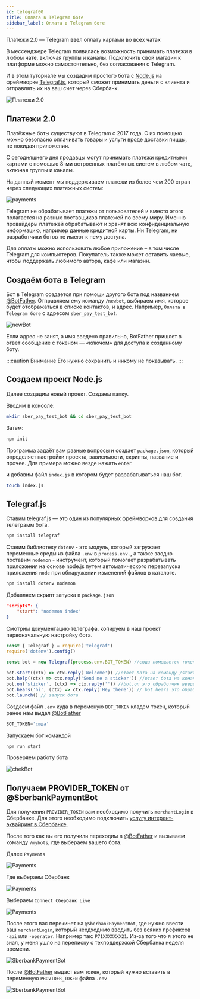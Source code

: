 ```yaml
---
id: telegraf00
title: Оплата в Telegram боте 
sidebar_label: Оплата в Telegram боте 
---
```


Платежи 2.0 — Telegram ввел оплату картами во всех чатах

В мессенджере Telegram появилась возможность принимать платежи в любом чате, включая группы и каналы. Подключить свой магазин к платформе можно самостоятельно, без согласования с Telegram.

И в этом туториале мы создадим простого бота с [Node.js](https://nodejs.org/en/) на фреймворке [Telegraf.js](https://telegraf.js.org/), который сможет принимать деньги с клиента и отправлять их на ваш счет через Сбербанк.

![Платежи 2.0](https://telegram.org/file/464001036/3/9ZnITFnkib4.283442/5dc5b1f30fa97ec631)

## Платежи 2.0

Платёжные боты существуют в Telegram с 2017 года. С их помощью можно безопасно оплачивать товары и услуги вроде доставки пиццы, не покидая приложения.

С сегодняшнего дня продавцы могут принимать платежи кредитными картами с помощью 8-ми встроенных платёжных систем в любом чате, включая группы и каналы.

На данный момент мы поддерживаем платежи из более чем 200 стран через следующих платежных систем:

![payments](/img/telegraf/payments.jpg)

Telegram не обрабатывает платежи от пользователей и вместо этого полагается на разных поставщиков платежей по всему миру. Именно провайдеры платежей обрабатывают и хранят всю конфиденциальную информацию, например данные кредитной карты. Ни Telegram, ни разработчики ботов не имеют к нему доступа.

Для оплаты можно использовать любое приложение – в том числе Telegram для компьютеров. Покупатель также может оставить чаевые, чтобы поддержать любимого автора, кафе или магазин.


## Создаём бота в Telegram

Бот в Telegram создается при помощи другого бота под названием [@BotFather](http://telegram.me/BotFather). Отправляем ему команду `/newbot`, выбираем имя, которое будет отображаться в списке контактов, и адрес. Например, `Оплата в Telegram боте` с адресом `sber_pay_test_bot`.

![newBot](/img/telegraf/newBot.jpg)

Если адрес не занят, а имя введено правильно, BotFather пришлет в ответ сообщение с токеном — «ключом» для доступа к созданному боту. 

:::caution Внимание
Его нужно сохранить и никому не показывать.
:::

## Создаем проект Node.js

Далее создадим новый проект. Создаем папку. 

Вводим в консоле:

```bash
mkdir sber_pay_test_bot && cd sber_pay_test_bot
```
Затем:

```bash npm2yarn
npm init 
```

Программа задаёт вам разные вопросы и создает `package.json`, который определяет настройки проекта, зависимости, скрипты, название и прочее. Для примера можно везде нажать `enter`

и добавим файл `index.js` в котором будет разрабатываться наш бот. 

```bash
touch index.js    
```

## Telegraf.js

Cтавим telegraf.js — это один из популярных фреймворков для создания телеграмм бота. 

```bash npm2yarn
npm install telegraf 
```

Ставим библиотеку `dotenv` - это модуль, который загружает переменные среды из файла `.env` в `process.env.`, а также заодно поставим `nodemon` - инструмент, который помогает разрабатывать приложения на основе node.js путем автоматического перезапуска приложения `node` при обнаружении изменений файлов в каталоге.

```bash npm2yarn
npm install dotenv nodemon
```

Добавляем скрипт запуска в `package.json`

```json
"scripts": {
    "start": "nodemon index"
}
```

Смотрим документацию телеграфа, копируем в наш проект первоначальную настройку бота.

```js
const { Telegraf } = require('telegraf')
require('dotenv').config()

const bot = new Telegraf(process.env.BOT_TOKEN) //сюда помещается токен, который дал botFather

bot.start((ctx) => ctx.reply('Welcome')) //ответ бота на команду /start
bot.help((ctx) => ctx.reply('Send me a sticker')) //ответ бота на команду /help
bot.on('sticker', (ctx) => ctx.reply('')) //bot.on это обработчик введенного юзером сообщения, в данном случае он отслеживает стикер, можно использовать обработчик текста или голосового сообщения
bot.hears('hi', (ctx) => ctx.reply('Hey there')) // bot.hears это обработчик конкретного текста, данном случае это - "hi"
bot.launch() // запуск бота
```

Создаем файл `.env` куда в переменую `BOT_TOKEN` кладем токен, который ранее нам выдал [@BotFather](http://telegram.me/BotFather) 

```js
BOT_TOKEN='сюда'
```

Запускаем бот командой

```bash npm2yarn
npm run start
```

Проверяем работу бота

![chekBot](/img/telegraf/checkBot.jpg)


## Получаем PROVIDER_TOKEN от @SberbankPaymentBot

Для получения `PROVIDER_TOKEN` вам необходимо получить `merchantLogin` в Сбербанке. Для этого необходимо подключить [услугу интерент-эквайринг в Сбербанке](https://www.sberbank.ru/ru/s_m_business/bankingservice/acquiring_total).

После того как вы его получили переходим в [@BotFather](http://telegram.me/BotFather) и вызываем команду `/mybots`, где выбераем вашего бота.

Далее `Payments`

![Payments](/img/telegraf/selectPayments.jpg)

Где выбераем Сбербанк 

![Payments](/img/telegraf/selectSber.jpg)

Выбераем `Connect Сбербанк Live`

![Payments](/img/telegraf/SberLive.jpg)

После этого вас перекинет на `@SberbankPaymentBot`, где нужно ввести ваш `merchantLogin`, который неодходимо вводить без всяких префиксов `-api` или `-operator`. Например так: `P71XXXXXXX21`. Из-за того что я этого не знал, у меня ушло на переписку с техподдержкой Сбербанка неделя времени. 

![SberbankPaymentBot](/img/telegraf/SberPaymentBot.jpg)

После [@BotFather](http://telegram.me/BotFather) выдаст вам токен, который нужно вставить в переменную `PROVIDER_TOKEN` файла `.env`

![SberbankPaymentBot](/img/telegraf/token.jpg)

# 
